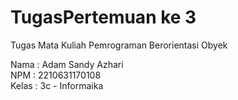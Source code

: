 # TugasPertemuan ke 3

Tugas Mata Kuliah Pemrograman Berorientasi Obyek

Nama : Adam Sandy Azhari <br>
NPM : 2210631170108 <br>
Kelas : 3c - Informaika <br>
